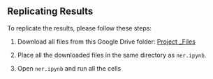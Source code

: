 ## Replicating Results

To replicate the results, please follow these steps:

1. Download all files from this Google Drive folder: [Project _Files](https://drive.google.com/drive/folders/11sxEdfjMOy6KJHRAiTfTzqT_dO_X2XLP?usp=sharing)

2. Place all the downloaded files in the same directory as `ner.ipynb`.

3. Open `ner.ipynb` and run all the cells

